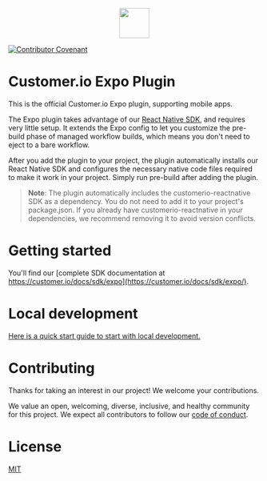 <p align=center>
  <a href="https://customer.io">
    <img src="https://avatars.githubusercontent.com/u/1152079?s=200&v=4" height="60">
  </a>
</p>

[![Contributor Covenant](https://img.shields.io/badge/Contributor%20Covenant-2.0-4baaaa.svg)](code_of_conduct.md)

# Customer.io Expo Plugin

This is the official Customer.io Expo plugin, supporting mobile apps.

The Expo plugin takes advantage of our [React Native SDK](https://github.com/customerio/customerio-reactnative), and requires very little setup. It extends the Expo config to let you customize the pre-build phase of managed workflow builds, which means you don't need to eject to a bare workflow.

After you add the plugin to your project, the plugin automatically installs our React Native SDK and configures the necessary native code files required to make it work in your project. Simply run pre-build after adding the plugin.

> **Note**: The plugin automatically includes the customerio-reactnative SDK as a dependency. You do not need to add it to your project's package.json. If you already have customerio-reactnative in your dependencies, we recommend removing it to avoid version conflicts.

# Getting started

You'll find our [complete SDK documentation at https://customer.io/docs/sdk/expo](https://customer.io/docs/sdk/expo/).

# Local development

[Here is a quick start guide to start with local development.](/local-development-readme.md)

# Contributing

Thanks for taking an interest in our project! We welcome your contributions.

We value an open, welcoming, diverse, inclusive, and healthy community for this project. We expect all  contributors to follow our [code of conduct](CODE_OF_CONDUCT.md).

# License

[MIT](LICENSE)
